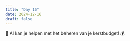 ```yaml
---
title: "Day 16"
date: 2024-12-16
draft: false
---
```


🎁 AI kan je helpen met het beheren van je kerstbudget! 💰
